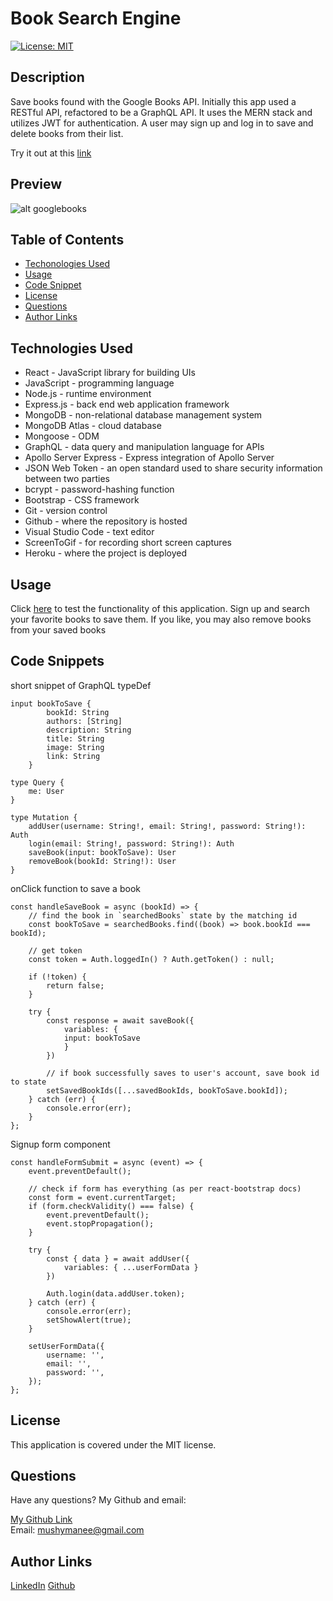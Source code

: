 # Book Search Engine

[![License: MIT](https://img.shields.io/badge/License-MIT-yellow.svg)](https://opensource.org/licenses/MIT)

## Description

Save books found with the Google Books API. Initially this app used a RESTful API, refactored to be a GraphQL API. It uses the MERN stack and utilizes JWT for authentication. A user may sign up and log in to save and delete books from their list.

Try it out at this [link](https://immense-mesa-18388.herokuapp.com/)

## Preview
![alt googlebooks](assets/books.gif)

## Table of Contents

* [Techonologies Used](#technologies-used)
* [Usage](#usage)
* [Code Snippet](#code-snippet)
* [License](#license)
* [Questions](#questions)
* [Author Links](#author-links)

## Technologies Used
- React - JavaScript library for building UIs
- JavaScript - programming language
- Node.js - runtime environment
- Express.js - back end web application framework
- MongoDB - non-relational database management system
- MongoDB Atlas - cloud database
- Mongoose - ODM
- GraphQL - data query and manipulation language for APIs
- Apollo Server Express - Express integration of Apollo Server
- JSON Web Token - an open standard used to share security information between two parties
- bcrypt - password-hashing function
- Bootstrap - CSS framework
- Git - version control
- Github - where the repository is hosted
- Visual Studio Code - text editor
- ScreenToGif - for recording short screen captures
- Heroku - where the project is deployed

## Usage

Click [here](https://immense-mesa-18388.herokuapp.com/) to test the functionality of this application. Sign up and search your favorite books to save them. If you like, you may also remove books from your saved books

## Code Snippets
short snippet of GraphQL typeDef
```
input bookToSave {
        bookId: String
        authors: [String]
        description: String
        title: String
        image: String
        link: String
    }

type Query {
    me: User
}

type Mutation {
    addUser(username: String!, email: String!, password: String!): Auth
    login(email: String!, password: String!): Auth
    saveBook(input: bookToSave): User
    removeBook(bookId: String!): User
}
```
onClick function to save a book
```
const handleSaveBook = async (bookId) => {
    // find the book in `searchedBooks` state by the matching id
    const bookToSave = searchedBooks.find((book) => book.bookId === bookId);

    // get token
    const token = Auth.loggedIn() ? Auth.getToken() : null;

    if (!token) {
        return false;
    }

    try {
        const response = await saveBook({
            variables: {
            input: bookToSave
            }
        })

        // if book successfully saves to user's account, save book id to state
        setSavedBookIds([...savedBookIds, bookToSave.bookId]);
    } catch (err) {
        console.error(err);
    }
};
```
Signup form component
```
const handleFormSubmit = async (event) => {
    event.preventDefault();

    // check if form has everything (as per react-bootstrap docs)
    const form = event.currentTarget;
    if (form.checkValidity() === false) {
        event.preventDefault();
        event.stopPropagation();
    }

    try {
        const { data } = await addUser({
            variables: { ...userFormData }
        })

        Auth.login(data.addUser.token);
    } catch (err) {
        console.error(err);
        setShowAlert(true);
    }

    setUserFormData({
        username: '',
        email: '',
        password: '',
    });
};
```

## License

This application is covered under the MIT license.

## Questions

Have any questions? My Github and email:

[My Github Link](https://github.com/mushymane)  
Email: mushymanee@gmail.com

## Author Links
[LinkedIn](https://www.linkedin.com/in/luigilantin/)
[Github](https://github.com/mushymane)
